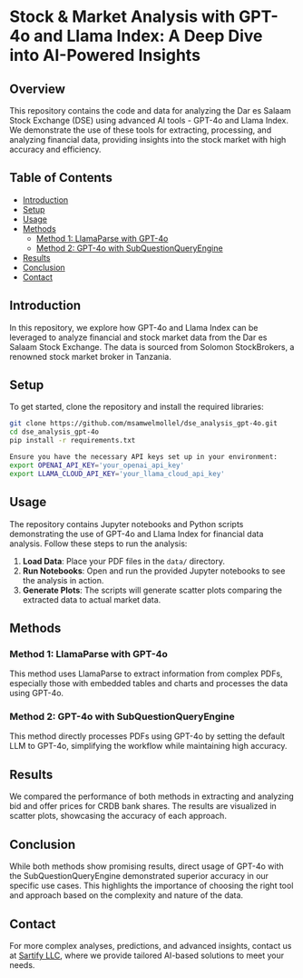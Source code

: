 # Stock & Market Analysis with GPT-4o and Llama Index: A Deep Dive into AI-Powered Insights

## Overview

This repository contains the code and data for analyzing the Dar es Salaam Stock Exchange (DSE) using advanced AI tools - GPT-4o and Llama Index. We demonstrate the use of these tools for extracting, processing, and analyzing financial data, providing insights into the stock market with high accuracy and efficiency.

## Table of Contents
- [Introduction](#introduction)
- [Setup](#setup)
- [Usage](#usage)
- [Methods](#methods)
  - [Method 1: LlamaParse with GPT-4o](#method-1-llamaparse-with-gpt-4o)
  - [Method 2: GPT-4o with SubQuestionQueryEngine](#method-2-gpt-4o-with-subquestionqueryengine)
- [Results](#results)
- [Conclusion](#conclusion)
- [Contact](#contact)

## Introduction

In this repository, we explore how GPT-4o and Llama Index can be leveraged to analyze financial and stock market data from the Dar es Salaam Stock Exchange. The data is sourced from Solomon StockBrokers, a renowned stock market broker in Tanzania.

## Setup

To get started, clone the repository and install the required libraries:

```bash
git clone https://github.com/msamwelmollel/dse_analysis_gpt-4o.git
cd dse_analysis_gpt-4o
pip install -r requirements.txt

Ensure you have the necessary API keys set up in your environment:
export OPENAI_API_KEY='your_openai_api_key'
export LLAMA_CLOUD_API_KEY='your_llama_cloud_api_key'
```

## Usage
The repository contains Jupyter notebooks and Python scripts demonstrating the use of GPT-4o and Llama Index for financial data analysis. Follow these steps to run the analysis:

1. **Load Data**: Place your PDF files in the `data/` directory.
2. **Run Notebooks**: Open and run the provided Jupyter notebooks to see the analysis in action.
3. **Generate Plots**: The scripts will generate scatter plots comparing the extracted data to actual market data.

## Methods
### Method 1: LlamaParse with GPT-4o
This method uses LlamaParse to extract information from complex PDFs, especially those with embedded tables and charts and processes the data using GPT-4o.

### Method 2: GPT-4o with SubQuestionQueryEngine
This method directly processes PDFs using GPT-4o by setting the default LLM to GPT-4o, simplifying the workflow while maintaining high accuracy.

## Results
We compared the performance of both methods in extracting and analyzing bid and offer prices for CRDB bank shares. The results are visualized in scatter plots, showcasing the accuracy of each approach.

## Conclusion
While both methods show promising results, direct usage of GPT-4o with the SubQuestionQueryEngine demonstrated superior accuracy in our specific use cases. This highlights the importance of choosing the right tool and approach based on the complexity and nature of the data.

## Contact
For more complex analyses, predictions, and advanced insights, contact us at [Sartify LLC](https://www.sartify.com/contact-us), where we provide tailored AI-based solutions to meet your needs.
